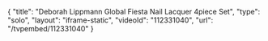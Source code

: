 {
    "title": "Deborah Lippmann Global Fiesta Nail Lacquer 4piece Set",
    "type": "solo",
    "layout": "iframe-static",
    "videoId": "112331040",
    "url": "\/tvpembed\/112331040"
}